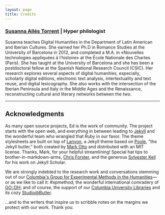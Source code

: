 ```yaml
---
layout: page
title: Credits
---
```


### [Susanna Allés Torrent](http://susannalles.github.io/) | Hyper philologist

Susanna teaches Digital Humanities in the Department of Latin American and Iberian Cultures. She earned her Ph.D in Romance Studies at the University of Barcelona in 2012, and completed a M.A. in «Nouvelles technologies appliquées à l’histoire» at the École Nationale des Chartes (Paris). She has taught at the University of Barcelona and she has been a postdoctoral fellow at the Spanish National Research Council (CSIC). Her research explores several aspects of digital humanities, especially, scholarly digital editions, electronic text analysis, intertextuality and text reuse, and digital lexicography. She also works with the intersection of the Iberian Peninsula and Italy in the Middle Ages and the Renaissance, reconstructing cultural and literary networks between the two.



---

## Acknowledgments

As many open source projects, Ed is the work of community. The project starts with the open web, and everything in between leading to [Jekyll](https://jekyllrb.com/) and the wonderful team who wrangled that Ruby in our favor. The theme stylesheets are built on top of [Lanyon](https://github.com/poole/lanyon), a Jekyll theme based on [Poole](http://getpoole.com), "the Jekyll butler," both created by [Mark Otto](https://github.com/mdo) and distributed with an MIT license. Thanks, Mark, for your helpful streamlining! Special hat tips to brother-in-markdown-arms, [Chris Forster](https://github.com/c-forster), and the generous [Sylvester Keil](https://github.com/inukshuk/) for his work on Jekyll Scholar.


We are strongly indebted to the research work and conversations stemming out of our [Columbia's Group for Experimental Methods in the Humanities](http://xpmethod.plaintext.in/)—or as we like to call it: #xpmethod; the wonderful international comradery of [GO::DH](http://www.globaloutlookdh.org/); and of course, the support of our [Columbia University Libraries](http://library.columbia.edu/) and its cozy [Studio@Butler](https://studio.cul.columbia.edu/).

...and to the writers that inspire us to scribble notes on the margins we protect with our work. Thank you.

